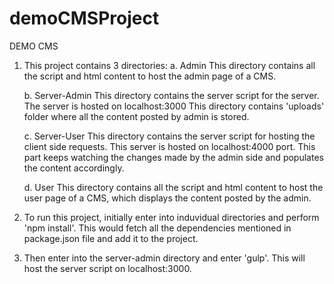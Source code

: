 # demoCMSProject
DEMO CMS

1. This project contains 3 directories:
    a. Admin
        This directory contains all the script and html content to host the admin page of a CMS.

    b. Server-Admin
        This directory contains the server script for the server. The server is hosted on localhost:3000
        This directory contains 'uploads' folder where all the content posted by admin is stored.

    c. Server-User
        This directory contains the server script for hosting the client side requests. This server is hosted 
        on localhost:4000 port. This part keeps watching the changes made by the admin side and populates 
        the content accordingly.  

    d. User
        This directory contains all the script and html content to host the user page of a CMS, which displays the 
        content posted by the admin.

2. To run this project, initially enter into induvidual directories and perform 'npm install'. This would fetch
   all the dependencies mentioned in package.json file and add it to the project.

3. Then enter into the server-admin directory and enter 'gulp'. This will host the server script on localhost:3000.
